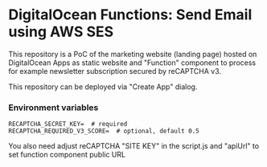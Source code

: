 # DigitalOcean Functions: Send Email using AWS SES
This repository is a PoC of the marketing website (landing page) hosted on DigitalOcean Apps as static website
and "Function" component to process for example newsletter subscription secured by reCAPTCHA v3.

This repository can be deployed via "Create App" dialog.

### Environment variables
```
RECAPTCHA_SECRET_KEY=  # required
RECAPTCHA_REQUIRED_V3_SCORE=  # optional, default 0.5
```
You also need adjust reCAPTCHA "SITE KEY" in the script.js and "apiUrl" to set function component public URL
